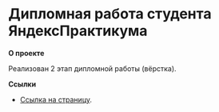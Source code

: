 # Дипломная работа студента ЯндексПрактикума

**О проекте**

Реализован 2 этап дипломной работы (вёрстка).

**Ссылки**

* [Ссылка на страницу](https://workshop-diploma.nomoreparties.sbs).